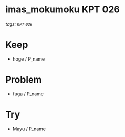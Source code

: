 # imas_mokumoku KPT 026

###### tags: `KPT` `026`

# Keep

- hoge / P_name

# Problem

- fuga / P_name

# Try

- Mayu / P_name
